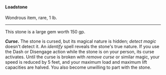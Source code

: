 #### Loadstone

Wondrous item, rare, 1 lb.

---

This stone is a large gem worth 150 gp.

***Curse.*** The stone is cursed, but its magical nature is hidden; *detect magic* doesn't detect it. An *identify* spell reveals the stone's true nature. If you use the Dash or Disengage action while the stone is on your person, its curse activates. Until the curse is broken with *remove curse* or similar magic, your speed is reduced by 5 feet, and your maximum load and maximum lift capacities are halved. You also become unwilling to part with the stone.